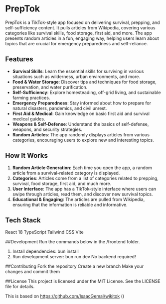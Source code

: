 # PrepTok

PrepTok is a TikTok-style app focused on delivering survival, prepping, and self-sufficiency content. It pulls articles from Wikipedia, covering various categories like survival skills, food storage, first aid, and more. The app presents random articles in a fun, engaging way, helping users learn about topics that are crucial for emergency preparedness and self-reliance.

## Features

- **Survival Skills**: Learn the essential skills for surviving in various situations such as wilderness, urban environments, and more.
- **Food & Water Storage**: Discover tips and techniques for food storage, preservation, and water purification.
- **Self-Sufficiency**: Explore homesteading, off-grid living, and sustainable farming practices.
- **Emergency Preparedness**: Stay informed about how to prepare for natural disasters, pandemics, and civil unrest.
- **First Aid & Medical**: Gain knowledge on basic first aid and survival medical guides.
- **Weapons & Self-Defense**: Understand the basics of self-defense, weapons, and security strategies.
- **Random Articles**: The app randomly displays articles from various categories, encouraging users to explore new and interesting topics.

## How It Works

1. **Random Article Generation**: Each time you open the app, a random article from a survival-related category is displayed.
2. **Categories**: Articles come from a list of categories related to prepping, survival, food storage, first aid, and much more.
3. **User Interface**: The app has a TikTok-style interface where users can swipe through articles, read them, and discover new survival topics.
4. **Educational & Engaging**: The articles are pulled from Wikipedia, ensuring that the information is reliable and informative.

## Tech Stack
React 18
TypeScript
Tailwind CSS
Vite

##Development
Run the commands below in the /frontend folder.

1. Install dependencies:
bun install
2. Run development server:
bun run dev
No backend required!

##Contributing
Fork the repository
Create a new branch
Make your changes and commit them

##License
This project is licensed under the MIT License. See the LICENSE file for details.

This is based on https://github.com/IsaacGemal/wikitok ()


   
